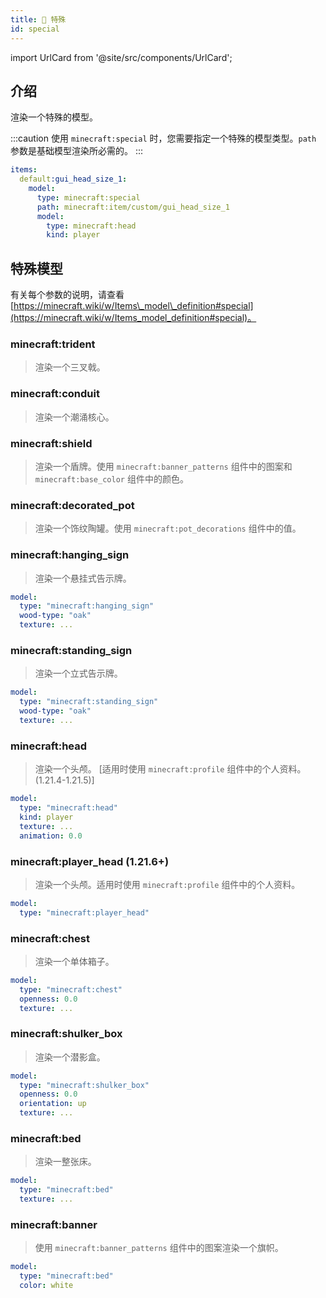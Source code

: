 ```yaml
---
title: 👻 特殊
id: special
---
```


import UrlCard from '@site/src/components/UrlCard';

## 介绍

<UrlCard
  url="https://minecraft.wiki/w/Items_model_definition#special"
  title="👻 特殊"
/>

渲染一个特殊的模型。

:::caution
使用 `minecraft:special` 时，您需要指定一个特殊的模型类型。`path` 参数是基础模型渲染所必需的。
:::

```yaml
items:
  default:gui_head_size_1:
    model:
      type: minecraft:special
      path: minecraft:item/custom/gui_head_size_1
      model:
        type: minecraft:head
        kind: player
```

## 特殊模型

有关每个参数的说明，请查看 [https://minecraft.wiki/w/Items\_model\_definition#special](https://minecraft.wiki/w/Items_model_definition#special)。

### minecraft\:trident

> 渲染一个三叉戟。

### minecraft\:conduit

> 渲染一个潮涌核心。

### minecraft\:shield

> 渲染一个盾牌。使用 `minecraft:banner_patterns` 组件中的图案和 `minecraft:base_color` 组件中的颜色。

### minecraft\:decorated\_pot

> 渲染一个饰纹陶罐。使用 `minecraft:pot_decorations` 组件中的值。

### minecraft\:hanging\_sign

> 渲染一个悬挂式告示牌。

```yaml
model:
  type: "minecraft:hanging_sign"
  wood-type: "oak"
  texture: ...
```

### minecraft\:standing\_sign

> 渲染一个立式告示牌。

```yaml
model:
  type: "minecraft:standing_sign"
  wood-type: "oak"
  texture: ...
```

### minecraft\:head

> 渲染一个头颅。 [适用时使用 `minecraft:profile` 组件中的个人资料。(1.21.4-1.21.5)]

```yaml
model:
  type: "minecraft:head"
  kind: player
  texture: ...
  animation: 0.0
```

### minecraft\:player\_head (1.21.6+)

> 渲染一个头颅。适用时使用 `minecraft:profile` 组件中的个人资料。

```yaml
model:
  type: "minecraft:player_head"
```

### minecraft\:chest

> 渲染一个单体箱子。

```yaml
model:
  type: "minecraft:chest"
  openness: 0.0
  texture: ...
```

### minecraft\:shulker\_box

> 渲染一个潜影盒。

```yaml
model:
  type: "minecraft:shulker_box"
  openness: 0.0
  orientation: up
  texture: ...
```

### minecraft\:bed

> 渲染一整张床。

```yaml
model:
  type: "minecraft:bed"
  texture: ...
```

### minecraft\:banner

> 使用 `minecraft:banner_patterns` 组件中的图案渲染一个旗帜。

```yaml
model:
  type: "minecraft:bed"
  color: white
```

